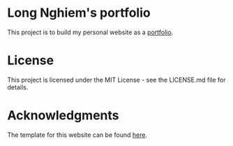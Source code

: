 # Long Nghiem's portfolio
This project is to build my personal website as a [portfolio](https://longnghiem.github.io/portfolio/).

# License
This project is licensed under the MIT License - see the LICENSE.md file for details.

# Acknowledgments
The template for this website can be found [here](https://startbootstrap.com/template-overviews/creative/).
